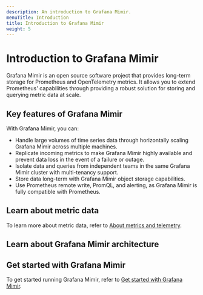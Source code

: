 ```yaml
---
description: An introduction to Grafana Mimir.
menuTitle: Introduction
title: Introduction to Grafana Mimir
weight: 5
---
```


# Introduction to Grafana Mimir

Grafana Mimir is an open source software project that provides long-term storage for Prometheus and OpenTelemetry metrics. It allows you to extend Prometheus' capabilities through providing a robust solution for storing and querying metric data at scale.

## Key features of Grafana Mimir

With Grafana Mimir, you can:

- Handle large volumes of time series data through horizontally scaling Grafana Mimir across multiple machines.
- Replicate incoming metrics to make Grafana Mimir highly available and prevent data loss in the event of a failure or outage.
- Isolate data and queries from independent teams in the same Grafana Mimir cluster with multi-tenancy support.
- Store data long-term with Grafana Mimir object storage capabilities.
- Use Prometheus remote write, PromQL, and alerting, as Grafana Mimir is fully compatible with Prometheus.

## Learn about metric data

To learn more about metric data, refer to [About metrics and telemetry](https://grafana.com/docs/mimir/<MIMIR_VERSION>/introduction/about-metrics/).

## Learn about Grafana Mimir architecture

## Get started with Grafana Mimir

To get started running Grafana Mimir, refer to [Get started with Grafana Mimir](https://grafana.com/docs/mimir/<MIMIR_VERSION>/get-started/).
